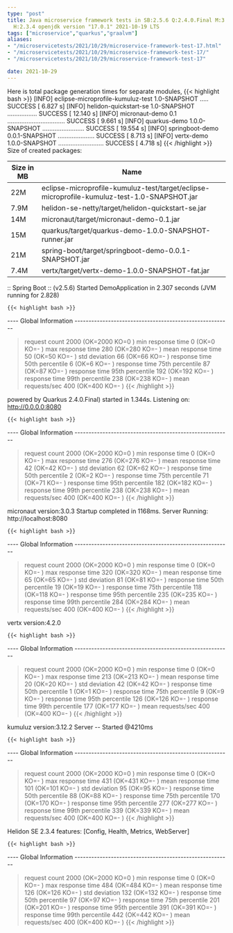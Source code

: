 ```yaml
---
type: "post"
title: Java microservice framework tests in SB:2.5.6 Q:2.4.0.Final M:3.1.3 V:4.2.0
  H:2.3.4 openjdk version "17.0.1" 2021-10-19 LTS
tags: ["microservice","quarkus","graalvm"]
aliases:
- "/microservicetests/2021/10/29/microservice-framework-test-17.html"
- "/microservicetests/2021/10/29/microservice-framework-test-17/"
- "/microservicetests/2021/10/29/microservice-framework-test-17"

date: 2021-10-29
---
```

 
Here is total package generation times for separate modules,
{{< highlight bash >}}
[INFO] eclipse-microprofile-kumuluz-test 1.0-SNAPSHOT ..... SUCCESS [  6.827 s]
[INFO] helidon-quickstart-se 1.0-SNAPSHOT ................. SUCCESS [ 12.140 s]
[INFO] micronaut-demo 0.1 ................................. SUCCESS [  9.661 s]
[INFO] quarkus-demo 1.0.0-SNAPSHOT ........................ SUCCESS [ 19.554 s]
[INFO] springboot-demo 0.0.1-SNAPSHOT ..................... SUCCESS [  8.713 s]
[INFO] vertx-demo 1.0.0-SNAPSHOT .......................... SUCCESS [  4.718 s]
{{< /highlight >}}
Size of created packages:

| Size in MB |  Name |
|------------|-------|
| 22M | eclipse-microprofile-kumuluz-test/target/eclipse-microprofile-kumuluz-test-1.0-SNAPSHOT.jar |
| 7.9M | helidon-se-netty/target/helidon-quickstart-se.jar |
| 14M | micronaut/target/micronaut-demo-0.1.jar |
| 15M | quarkus/target/quarkus-demo-1.0.0-SNAPSHOT-runner.jar |
| 21M | spring-boot/target/springboot-demo-0.0.1-SNAPSHOT.jar |
| 7.4M | vertx/target/vertx-demo-1.0.0-SNAPSHOT-fat.jar |


:: Spring Boot :: (v2.5.6) Started DemoApplication in 2.307 seconds (JVM running for 2.828)

    {{< highlight bash >}}
---- Global Information --------------------------------------------------------
> request count                                       2000 (OK=2000   KO=0     )
> min response time                                      0 (OK=0      KO=-     )
> max response time                                    280 (OK=280    KO=-     )
> mean response time                                    50 (OK=50     KO=-     )
> std deviation                                         66 (OK=66     KO=-     )
> response time 50th percentile                          6 (OK=6      KO=-     )
> response time 75th percentile                         87 (OK=87     KO=-     )
> response time 95th percentile                        192 (OK=192    KO=-     )
> response time 99th percentile                        238 (OK=238    KO=-     )
> mean requests/sec                                    400 (OK=400    KO=-     )
{{< /highlight >}}

powered by Quarkus 2.4.0.Final) started in 1.344s. Listening on: http://0.0.0.0:8080

    {{< highlight bash >}}
---- Global Information --------------------------------------------------------
> request count                                       2000 (OK=2000   KO=0     )
> min response time                                      0 (OK=0      KO=-     )
> max response time                                    276 (OK=276    KO=-     )
> mean response time                                    42 (OK=42     KO=-     )
> std deviation                                         62 (OK=62     KO=-     )
> response time 50th percentile                          2 (OK=2      KO=-     )
> response time 75th percentile                         71 (OK=71     KO=-     )
> response time 95th percentile                        182 (OK=182    KO=-     )
> response time 99th percentile                        238 (OK=238    KO=-     )
> mean requests/sec                                    400 (OK=400    KO=-     )
{{< /highlight >}}

micronaut version:3.0.3 Startup completed in 1168ms. Server Running: http://localhost:8080

    {{< highlight bash >}}
---- Global Information --------------------------------------------------------
> request count                                       2000 (OK=2000   KO=0     )
> min response time                                      0 (OK=0      KO=-     )
> max response time                                    320 (OK=320    KO=-     )
> mean response time                                    65 (OK=65     KO=-     )
> std deviation                                         81 (OK=81     KO=-     )
> response time 50th percentile                         19 (OK=19     KO=-     )
> response time 75th percentile                        118 (OK=118    KO=-     )
> response time 95th percentile                        235 (OK=235    KO=-     )
> response time 99th percentile                        284 (OK=284    KO=-     )
> mean requests/sec                                    400 (OK=400    KO=-     )
{{< /highlight >}}

vertx version:4.2.0

    {{< highlight bash >}}
---- Global Information --------------------------------------------------------
> request count                                       2000 (OK=2000   KO=0     )
> min response time                                      0 (OK=0      KO=-     )
> max response time                                    213 (OK=213    KO=-     )
> mean response time                                    20 (OK=20     KO=-     )
> std deviation                                         42 (OK=42     KO=-     )
> response time 50th percentile                          1 (OK=1      KO=-     )
> response time 75th percentile                          9 (OK=9      KO=-     )
> response time 95th percentile                        126 (OK=126    KO=-     )
> response time 99th percentile                        177 (OK=177    KO=-     )
> mean requests/sec                                    400 (OK=400    KO=-     )
{{< /highlight >}}

kumuluz version:3.12.2 Server -- Started @4210ms

    {{< highlight bash >}}
---- Global Information --------------------------------------------------------
> request count                                       2000 (OK=2000   KO=0     )
> min response time                                      0 (OK=0      KO=-     )
> max response time                                    431 (OK=431    KO=-     )
> mean response time                                   101 (OK=101    KO=-     )
> std deviation                                         95 (OK=95     KO=-     )
> response time 50th percentile                         88 (OK=88     KO=-     )
> response time 75th percentile                        170 (OK=170    KO=-     )
> response time 95th percentile                        277 (OK=277    KO=-     )
> response time 99th percentile                        339 (OK=339    KO=-     )
> mean requests/sec                                    400 (OK=400    KO=-     )
{{< /highlight >}}

Helidon SE 2.3.4 features: [Config, Health, Metrics, WebServer]

    {{< highlight bash >}}
---- Global Information --------------------------------------------------------
> request count                                       2000 (OK=2000   KO=0     )
> min response time                                      0 (OK=0      KO=-     )
> max response time                                    484 (OK=484    KO=-     )
> mean response time                                   126 (OK=126    KO=-     )
> std deviation                                        132 (OK=132    KO=-     )
> response time 50th percentile                         97 (OK=97     KO=-     )
> response time 75th percentile                        201 (OK=201    KO=-     )
> response time 95th percentile                        391 (OK=391    KO=-     )
> response time 99th percentile                        442 (OK=442    KO=-     )
> mean requests/sec                                    400 (OK=400    KO=-     )
{{< /highlight >}}

